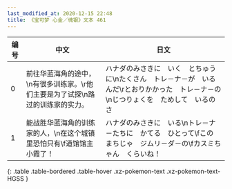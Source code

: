 ```yaml
---
last_modified_at: 2020-12-15 22:48
title: 《宝可梦 心金／魂银》文本 461
---
```

| 编号 | 中文 | 日文 |
| ---- | ---- | ---- |
| 0 | 前往华蓝海角的途中，\n有很多训练家。\r他们主要是为了试探\n路过的训练家的实力。 | ハナダのみさきに　いく　とちゅうに\nたくさん　トレ－ナ－が　いるんだ\rとおりかかった　トレ－ナ－の\nじつりょくを　ためして　いるのさ |
| 1 | 能战胜华蓝海角的训练家的人，\n在这个城镇里恐怕只有\f道馆馆主小霞了！ | ハナダのみさきに　いる\nトレ－ナ－たちに　かてる　ひとって\fこの　まちじゃ　ジムリ－ダ－の\fカスミちゃん　くらいね！ |
{: .table .table-bordered .table-hover .xz-pokemon-text .xz-pokemon-text-HGSS }